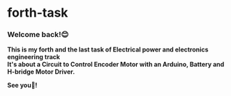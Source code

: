 # forth-task
### Welcome back!😊<br>
**This is my forth and the last task of Electrical power and electronics engineering track<br>**
**It's about a Circuit to Control Encoder Motor with an Arduino, Battery and H-bridge Motor Driver.<br>**

**See you👋!**
